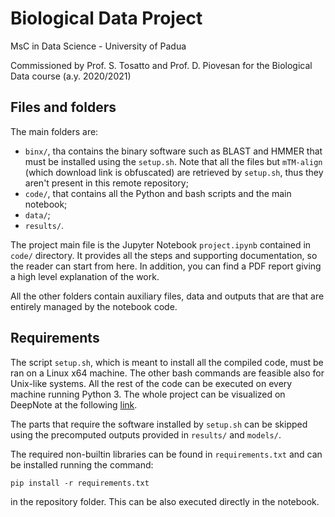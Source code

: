 # Biological Data Project
MsC in Data Science - University of Padua

Commissioned by Prof. S. Tosatto and Prof. D. Piovesan for the Biological Data course (a.y. 2020/2021) 

## Files and folders

The main folders are:
* `binx/`, tha contains the binary software such as BLAST and HMMER that must be installed using the `setup.sh`. Note that all the files but `mTM-align` (which download link is obfuscated) are retrieved by `setup.sh`, thus they aren't present in this remote repository; 
* `code/`, that contains all the Python and bash scripts and the main notebook;
* `data/`;
* `results/`.

The project main file is the Jupyter Notebook `project.ipynb` contained in `code/` directory. It provides all the steps and supporting documentation, so the reader can start from here.
In addition, you can find a PDF report giving a high level explanation of the work. 

All the other folders contain auxiliary files, data and outputs that are that are entirely managed by the notebook code.


## Requirements

The script `setup.sh`, which is meant to install all the compiled code, must be ran on a Linux x64 machine. The other bash commands are feasible also for Unix-like systems.
All the rest of the code can be executed on every machine running Python 3. The whole project can be visualized on DeepNote at the following [link](https://deepnote.com/project/dab01843-4697-4e38-8601-caa4706bd153).

The parts that require the software installed by `setup.sh` can be skipped using the precomputed outputs provided in `results/` and `models/`.

The required non-builtin libraries can be found in `requirements.txt` and can be installed running the command:
```
pip install -r requirements.txt
```
in the repository folder. This can be also executed directly in the notebook.
